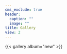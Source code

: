 ```yaml
---
cms_exclude: true
header:
  caption: ""
  image: ""
title: Gallery
view: 2
---
```


{{< gallery album="new" >}}
